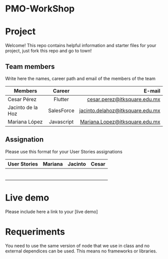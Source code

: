 # PMO-WorkShop
# Project 

Welcome! This repo contains helpful information and starter files for your project, just fork this repo and go to town!

## Team members

Write here the names, career path and email of the members of the team

| Members           |   Career   |                           E-mail |
| ----------------- | :--------: | -------------------------------: |
| Cesar Pérez     |  Flutter   |   cesar.perez@itksquare.edu.mx |
| Jacinto de la Hoz | SalesForce | jacinto.delahoz@itksquare.edu.mx |
| Mariana López      | Javascript |    Mariana.Lopez@itksquare.edu.mx |

## Assignation

Please use this format for your User Stories assignations

| User Stories     | Mariana | Jacinto | Cesar |
| ---------------- | :---: | :-----: | ------: |
|  |       |         |        |
|  |       |         |         |
|  |       |         |         |
|  |       |         |       |
|  |       |         |         |
|  |       |        |         |


# Live demo

Please include here a link to your [live demo]

# Requeriments

You need to use the same version of node that we use in class and no external dependices can be used. This means no frameworks or libraries.
